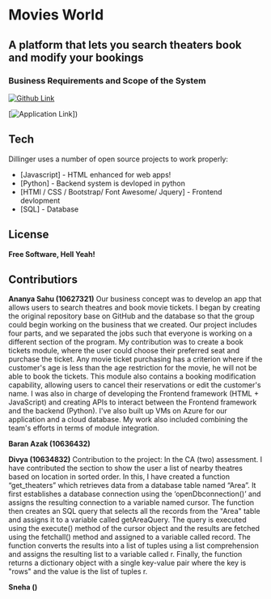 # Movies World
## A platform that lets  you search theaters book and modify your bookings
### Business Requirements  and Scope of the System

[![Github Link](https://github.com/AnanyaSahu/Movies-world)](https://github.com/AnanyaSahu/Movies-world)

[![Application Link](https://github.com/AnanyaSahu/Movies-world)])

## Tech

Dillinger uses a number of open source projects to work properly:

- [Javascript] - HTML enhanced for web apps!
- [Python] - Backend system is devloped in python
- [HTMl / CSS / Bootstrap/ Font Awesome/ Jquery] - Frontend devlopment
- [SQL] - Database  

## License
**Free Software, Hell Yeah!**

## Contributiors
**Ananya Sahu (10627321)**
Our business concept was to develop an app that allows users to search theatres and book movie tickets. I began by creating the original repository base on GitHub and the database so that the group could begin working on the business that we created. Our project includes four parts, and we separated the jobs such that everyone is working on a different section of the program. 
My contribution was to create a book tickets module, where the user could choose their preferred seat and purchase the ticket. Any movie ticket purchasing has a criterion where if the customer's age is less than the age restriction for the movie, he will not be able to book the tickets. This module also contains a booking modification capability, allowing users to cancel their reservations or edit the customer's name.
I was also in charge of developing the Frontend framework (HTML + JavaScript) and creating APIs to interact between the Frontend framework and the backend (Python). I've also built up VMs on Azure for our application and a cloud database. My work also included combining the team's efforts in terms of module integration.

**Baran Azak (10636432)**

**Divya (10634832)**
Contribution to the project: In the CA (two) assessment. I have contributed the section to show the user a list of nearby theatres based on location in sorted order. In this, I have created a function “get_theaters” which retrieves data from a database table named “Area”. It first establishes a database connection using the ‘openDbconnection()’ and assigns the resulting connection to a variable named cursor.
The function then creates an SQL query that selects all the records from the "Area" table and assigns it to a variable called getAreaQuery. The query is executed using the execute() method of the cursor object and the results are fetched using the fetchall() method and assigned to a variable called record.
The function converts the results into a list of tuples using a list comprehension and assigns the resulting list to a variable called r. Finally, the function returns a dictionary object with a single key-value pair where the key is "rows" and the value is the list of tuples r.

**Sneha ()**


